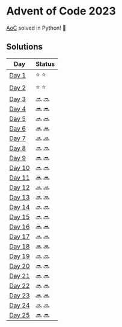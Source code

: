 # Advent of Code 2023

[AoC](https://adventofcode.com/2023) solved in Python! :snake:

## Solutions
| Day | Status |
| --- | ------ |
| [Day 1](https://github.com/Accieo/aoc-2023/blob/master/main/day01.py) | :star: :star: |
| [Day 2](https://github.com/Accieo/aoc-2023/blob/master/main/day02.py) | :star: :star: |
| [Day 3](https://github.com/Accieo/aoc-2023/blob/master/main/day03.py) | :soon: :soon: |
| [Day 4](https://github.com/Accieo/aoc-2023/blob/master/main/day04.py) | :soon: :soon: |
| [Day 5](https://github.com/Accieo/aoc-2023/blob/master/main/day05.py) | :soon: :soon: |
| [Day 6](https://github.com/Accieo/aoc-2023/blob/master/main/day06.py) | :soon: :soon: |
| [Day 7](https://github.com/Accieo/aoc-2023/blob/master/main/day07.py) | :soon: :soon: |
| [Day 8](https://github.com/Accieo/aoc-2023/blob/master/main/day08.py) | :soon: :soon: |
| [Day 9](https://github.com/Accieo/aoc-2023/blob/master/main/day09.py) | :soon: :soon: |
| [Day 10](https://github.com/Accieo/aoc-2023/blob/master/main/day10.py) | :soon: :soon: |
| [Day 11](https://github.com/Accieo/aoc-2023/blob/master/main/day11.py) | :soon: :soon: |
| [Day 12](https://github.com/Accieo/aoc-2023/blob/master/main/day12.py) | :soon: :soon: |
| [Day 13](https://github.com/Accieo/aoc-2023/blob/master/main/day13.py) | :soon: :soon: |
| [Day 14](https://github.com/Accieo/aoc-2023/blob/master/main/day14.py) | :soon: :soon: |
| [Day 15](https://github.com/Accieo/aoc-2023/blob/master/main/day15.py) | :soon: :soon: |
| [Day 16](https://github.com/Accieo/aoc-2023/blob/master/main/day16.py) | :soon: :soon: |
| [Day 17](https://github.com/Accieo/aoc-2023/blob/master/main/day17.py) | :soon: :soon: |
| [Day 18](https://github.com/Accieo/aoc-2023/blob/master/main/day18.py) | :soon: :soon: |
| [Day 19](https://github.com/Accieo/aoc-2023/blob/master/main/day19.py) | :soon: :soon: |
| [Day 20](https://github.com/Accieo/aoc-2023/blob/master/main/day20.py) | :soon: :soon: |
| [Day 21](https://github.com/Accieo/aoc-2023/blob/master/main/day21.py) | :soon: :soon: |
| [Day 22](https://github.com/Accieo/aoc-2023/blob/master/main/day22.py) | :soon: :soon: |
| [Day 23](https://github.com/Accieo/aoc-2023/blob/master/main/day23.py) | :soon: :soon: |
| [Day 24](https://github.com/Accieo/aoc-2023/blob/master/main/day24.py) | :soon: :soon: |
| [Day 25](https://github.com/Accieo/aoc-2023/blob/master/main/day25.py) | :soon: :soon: |
